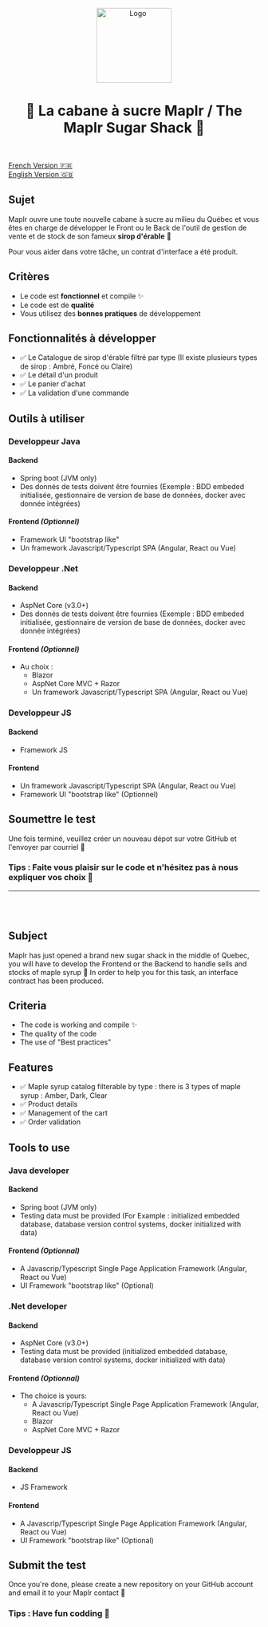
<p align="center">
  <a href="https://github.com/Maplr-Community/nodejs-test-hockey-game">
    <img src="https://maplr.co/wp-content/uploads/2019/12/Fichier-23@3x.png" alt="Logo" height="150">
  </a>
  <h1 align='center'>🍁 La cabane à sucre Maplr / The Maplr Sugar Shack 🍁 </h1>
  <br />
</p>


[French Version 🇫🇷](#french)  
[English Version 🇬🇧](#english)  

<a name="french"/>

## Sujet
Maplr ouvre une toute nouvelle cabane à sucre au milieu du Québec et vous êtes en charge de développer le Front ou le Back de l'outil de gestion de vente et de stock de son fameux <b>sirop d'érable</b> 🍁

Pour vous aider dans votre tâche, un contrat d'interface a été produit.

## Critères
- Le code est <b>fonctionnel</b> et compile ✨
- Le code est de <b>qualité</b>
- Vous utilisez des <b>bonnes pratiques</b> de développement

## Fonctionnalités à développer
- ✅ Le Catalogue de sirop d'érable filtré par type (Il existe plusieurs types de sirop : Ambré, Foncé ou Claire)
- ✅ Le détail d'un produit 
- ✅ Le panier d'achat
- ✅ La validation d'une commande 

## Outils à utiliser

### Developpeur Java 
#### Backend
- Spring boot (JVM only)
- Des donnés de tests doivent être fournies (Exemple : BDD embeded initialisée, gestionnaire de version de base de données, docker avec donnée intégrées)

#### Frontend <i>(Optionnel)</i>
- Framework UI "bootstrap like" 
- Un framework Javascript/Typescript SPA (Angular, React ou Vue)

### Developpeur .Net
#### Backend
- AspNet Core (v3.0+)
- Des donnés de tests doivent être fournies (Exemple : BDD embeded initialisée, gestionnaire de version de base de données, docker avec donnée intégrées)

#### Frontend <i>(Optionnel)</i> 
- Au choix : 
  - Blazor
  - AspNet Core MVC + Razor
  - Un framework Javascript/Typescript SPA (Angular, React ou Vue)

### Developpeur JS
#### Backend
- Framework JS

#### Frontend
- Un framework Javascript/Typescript SPA (Angular, React ou Vue)
- Framework UI "bootstrap like" (Optionnel)


## Soumettre le test
Une fois terminé, veuillez créer un nouveau dépot sur votre GitHub et l'envoyer par courriel 🚀

### Tips : Faite vous plaisir sur le code et n'hésitez pas à nous expliquer vos choix 🎉
___ 
<br>
<br>

<a name="english"/>

## Subject
Maplr has just opened a brand new sugar shack in the middle of Quebec, you will have to develop the Frontend or the Backend to handle sells and stocks of maple syrup 🍁 In order to help you for this task, an interface contract has been produced.

## Criteria
- The code is working and compile ✨
- The quality of the code 
- The use of "Best practices"

## Features
- ✅ Maple syrup catalog filterable by type : there is 3 types of maple syrup : Amber, Dark, Clear
- ✅ Product details
- ✅ Management of the cart  
- ✅ Order validation 

## Tools to use
### Java developer
#### Backend
- Spring boot (JVM only)
- Testing data must be provided (For Example : initialized embedded database, database version control systems, docker initialized with data)

#### Frontend <i>(Optionnal)</i>
- A Javascrip/Typescript Single Page Application Framework (Angular, React ou Vue)
- UI Framework "bootstrap like" (Optional)

### .Net developer
#### Backend
- AspNet Core (v3.0+)
- Testing data must be provided (initialized embedded database, database version control systems, docker initialized with data)

#### Frontend <i>(Optionnal)</i>
- The choice is yours: 
  - A Javascrip/Typescript Single Page Application Framework (Angular, React ou Vue)
  - Blazor
  - AspNet Core MVC + Razor

### Developpeur JS
#### Backend
- JS Framework

#### Frontend
- A Javascrip/Typescript Single Page Application Framework (Angular, React ou Vue)
- UI Framework "bootstrap like" (Optional)
  
## Submit the test
Once you're done, please create a new repository on your GitHub account and email it to your Maplr contact 🚀

### Tips : Have fun codding  🎉
